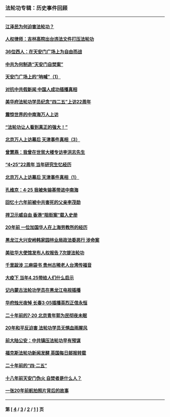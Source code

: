 ### 法轮功专辑：历史事件回顾
---
#### [江泽民为何迫害法轮功？](../../pages/nf5793/n13876324.md?04100430) 
#### [人权律师：吉林高院出台违法文件打压法轮功](../../pages/nf5793/n13825665.md?04100430) 
#### [36位西人：在天安门广场上为自由而战](../../pages/nf5793/n13390029.md?04100430) 
#### [中共为何制造“天安门自焚案”](../../pages/nf5793/n13183270.md?04100430) 
#### [天安门广场上的“呐喊”（1）](../../pages/nf5793/n13105277.md?04100430) 
#### [对抗中共假新闻 中国人成功插播真相](../../pages/nf5793/n12910618.md?04100430) 
#### [美华府法轮功学员纪念“四二五”上访22周年](../../pages/nf5793/n12904445.md?04100430) 
#### [震惊世界的中南海万人上访](../../pages/nf5793/n12903976.md?04100430) 
#### [“法轮功让人看到真正的强大！”](../../pages/nf5793/n12903195.md?04100430) 
#### [北京万人上访幕后 天津事件真相（3）](../../pages/nf5793/n12902807.md?04100430) 
#### [曾慧燕：我曾在世贸大楼专访李洪志先生](../../pages/nf5793/n12898729.md?04100430) 
#### [“4•25”22周年 当年研究生忆经历](../../pages/nf5793/n12894152.md?04100430) 
#### [北京万人上访幕后 天津事件真相（1）](../../pages/nf5793/n12885174.md?04100430) 
#### [孔维京：4·25 我被朱镕基带进中南海](../../pages/nf5793/n12864987.md?04100430) 
#### [回忆十六年前被中共害死的父亲李茂勋](../../pages/nf5793/n12880270.md?04100430) 
#### [捍卫示威自由 香港“阻街案”载入史册](../../pages/nf5793/n12811245.md?04100430) 
#### [20年前 一位加国华人在上海劳教所的经历](../../pages/nf5793/n12707932.md?04100430) 
#### [黑龙江大兴安岭韩家园林业局政法委恶行 涉命案](../../pages/nf5793/n12622815.md?04100430) 
#### [美驻华大使馆发布人权报告 7次提法轮功](../../pages/nf5793/n12520541.md?04100430) 
#### [千里跋涉 三麻袋书 贵州古稀老人台湾传福音](../../pages/nf5793/n12198750.md?04100430) 
#### [大疫下 当年4.25带给人们什么启示](../../pages/nf5793/n12058565.md?04100430) 
#### [记内蒙古法轮功学员在黑龙江电视插播](../../pages/nf5793/n11699194.md?04100430) 
#### [华府烛光夜悼 长春3·05插播英烈正信永恒](../../pages/nf5793/n11397432.md?04100430) 
#### [二十年前的7·20 北京青年郭为民彻夜未眠](../../pages/nf5793/n11354195.md?04100430) 
#### [20年和平反迫害 法轮功学员无惧血雨腥风](../../pages/nf5793/n11348279.md?04100430) 
#### [前大陆公安：中共镇压法轮功早有预谋](../../pages/nf5793/n11352168.md?04100430) 
#### [福克斯法轮功新闻发酵  英国每日邮报转载](../../pages/nf5793/n11285952.md?04100430) 
#### [二十年前的“四·二五”](../../pages/nf5793/n11207639.md?04100430) 
#### [十八年前天安门伪火 自焚者是什么人？](../../pages/nf5793/n10996556.md?04100430) 
#### [一张20年前航拍照片背后的故事](../../pages/nf5793/n10693797.md?04100430) 

---
#### 第 [ [4](./4.md?04100430) / [3](./3.md?04100430) / [2](./2.md?04100430) / [1](./1.md?04100430) ] 页
